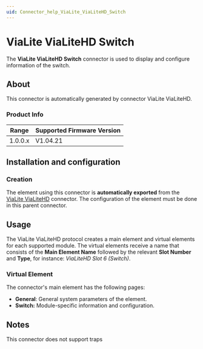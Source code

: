 ```yaml
---
uid: Connector_help_ViaLite_ViaLiteHD_Switch
---
```


# ViaLite ViaLiteHD Switch

The **ViaLite ViaLiteHD Switch** connector is used to display and configure information of the switch.

## About

This connector is automatically generated by connector ViaLite ViaLiteHD.

### Product Info

| Range | Supported Firmware Version |
|------------------|-----------------------------|
| 1.0.0.x          | V1.04.21                    |

## Installation and configuration

### Creation

The element using this connector is **automatically exported** from the [ViaLite ViaLiteHD](xref:Connector_help_ViaLite_ViaLiteHD) connector. The configuration of the element must be done in this parent connector.

## Usage

The ViaLite ViaLiteHD protocol creates a main element and virtual elements for each supported module. The virtual elements receive a name that consists of the **Main Element Name** followed by the relevant **Slot Number** and **Type**, for instance: *ViaLiteHD Slot 6 (Switch)*.

### Virtual Element

The connector's main element has the following pages:

- **General**: General system parameters of the element.
- **Switch:** Module-specific information and configuration.

## Notes

This connector does not support traps


